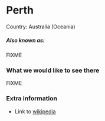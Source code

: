 # Perth

Country: Australia (Oceania)

##### Also known as:

FIXME

### What we would like to see there

FIXME

### Extra information

- Link to [wikipedia](https://wikipedia.org/FIXME)
